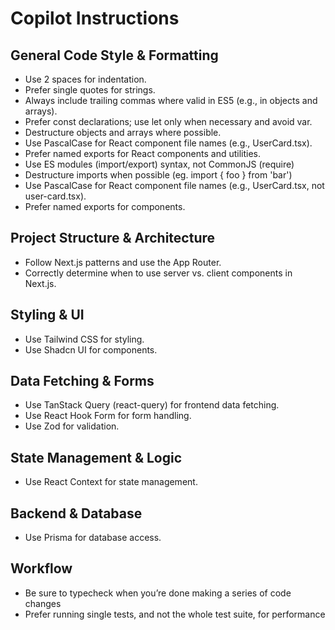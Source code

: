 # Copilot Instructions

## General Code Style & Formatting

- Use 2 spaces for indentation.
- Prefer single quotes for strings.
- Always include trailing commas where valid in ES5 (e.g., in objects and arrays).
- Prefer const declarations; use let only when necessary and avoid var.
- Destructure objects and arrays where possible.
- Use PascalCase for React component file names (e.g., UserCard.tsx).
- Prefer named exports for React components and utilities.
- Use ES modules (import/export) syntax, not CommonJS (require)
- Destructure imports when possible (eg. import { foo } from 'bar')
- Use PascalCase for React component file names (e.g., UserCard.tsx, not user-card.tsx).
- Prefer named exports for components.

## Project Structure & Architecture

- Follow Next.js patterns and use the App Router.
- Correctly determine when to use server vs. client components in Next.js.

## Styling & UI

- Use Tailwind CSS for styling.
- Use Shadcn UI for components.

## Data Fetching & Forms

- Use TanStack Query (react-query) for frontend data fetching.
- Use React Hook Form for form handling.
- Use Zod for validation.

## State Management & Logic

- Use React Context for state management.

## Backend & Database

- Use Prisma for database access.

## Workflow

- Be sure to typecheck when you’re done making a series of code changes
- Prefer running single tests, and not the whole test suite, for performance

